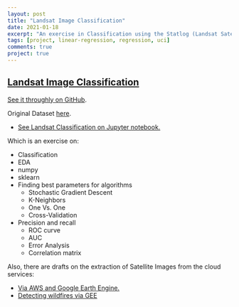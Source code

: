 ```yaml
---
layout: post
title: "Landsat Image Classification"
date: 2021-01-18
excerpt: "An exercise in Classification using the Statlog (Landsat Satellite) dataset."
tags: [project, linear-regression, regression, uci]
comments: true
project: true
---
```


## [Landsat Image Classification](https://github.com/pedroafleite/landsat)


[See it throughly on GitHub](https://github.com/pedroafleite/landsat).

Original Dataset [here](http://archive.ics.uci.edu/ml/datasets/Statlog+%28Landsat+Satellite%29).

- [See Landsat Classification on Jupyter notebook.](https://github.com/pedroafleite/landsat/blob/main/landsat.ipynb)

Which is an exercise on:
- Classification
- EDA
- numpy
- sklearn
- Finding best parameters for algorithms
  - Stochastic Gradient Descent
  - K-Neighbors
  - One Vs. One
  - Cross-Validation
- Precision and recall
  - ROC curve
  - AUC
  - Error Analysis
  - Correlation matrix

Also, there are drafts on the extraction of Satellite Images from the cloud services:
- [Via AWS and Google Earth Engine.](https://github.com/pedroafleite/landsat/blob/main/landsat_aws_gee.ipynb)
- [Detecting wildfires via GEE](https://github.com/pedroafleite/landsat/blob/main/wildfire_gee.ipynb)
